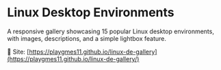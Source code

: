# Linux Desktop Environments

A responsive gallery showcasing 15 popular Linux desktop environments, with images, descriptions, and a simple lightbox feature.

🔗 Site: [https://playgmes11.github.io/linux-de-gallery](https://playgmes11.github.io/linux-de-gallery/)
